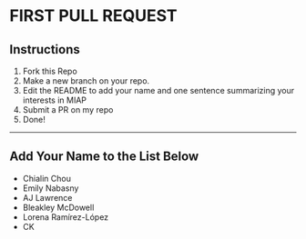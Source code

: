 # FIRST PULL REQUEST

## Instructions
1. Fork this Repo
2. Make a new branch on your repo.
3. Edit the README to add your name and one sentence summarizing your interests in MIAP
4. Submit a PR on my repo
5. Done!

<hr>

## Add Your Name to the List Below

- Chialin Chou
- Emily Nabasny
- AJ Lawrence
- Bleakley McDowell
- Lorena Ramírez-López
- CK

